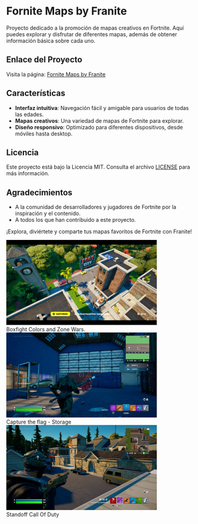 # Fornite Maps by Franite

Proyecto dedicado a la promoción de mapas creativos en Fortnite. Aquí puedes explorar y disfrutar de diferentes mapas, además de obtener información básica sobre cada uno.

## Enlace del Proyecto

Visita la página: [Fornite Maps by Franite](https://fcancinos.github.io/franite/)

## Características

- **Interfaz intuitiva**: Navegación fácil y amigable para usuarios de todas las edades.
- **Mapas creativos**: Una variedad de mapas de Fortnite para explorar.
- **Diseño responsivo**: Optimizado para diferentes dispositivos, desde móviles hasta desktop.

## Licencia

Este proyecto está bajo la Licencia MIT. Consulta el archivo [LICENSE](LICENSE) para más información.

## Agradecimientos

- A la comunidad de desarrolladores y jugadores de Fortnite por la inspiración y el contenido.
- A todos los que han contribuido a este proyecto.

¡Explora, diviértete y comparte tus mapas favoritos de Fortnite con Franite!

<p align="left">

  <img src="./img/Fornite Pictures/Boxfight Colors and Zone Wars p1.png" width="400" alt="Mapa 1">
  <br>
  Boxfight Colors and Zone Wars.
  <br>
  <img src="img/Fornite Pictures/Capture the flag Storage.jpg" width="400" alt="Mapa 2">
  <br>
  Capture the flag - Storage
  <br>
  <img src="img/Fornite Pictures/Standoff Call of Duty.jpg" width="400" alt="Mapa 3">
  <br>
  Standoff Call Of Duty
  <!-- Agrega más imágenes según existan en la carpeta img -->
</p>